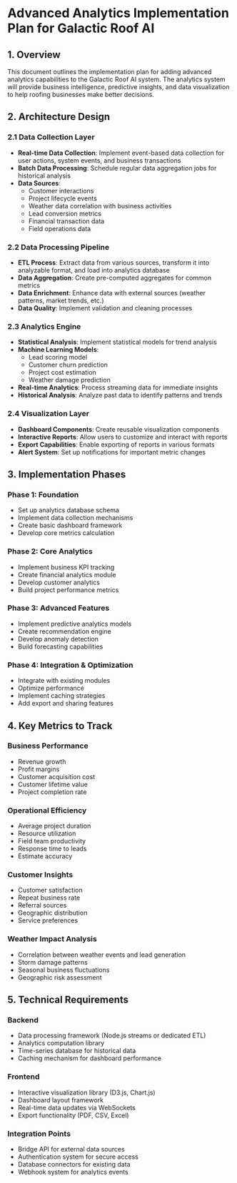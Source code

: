 # Advanced Analytics Implementation Plan for Galactic Roof AI

## 1. Overview
This document outlines the implementation plan for adding advanced analytics capabilities to the Galactic Roof AI system. The analytics system will provide business intelligence, predictive insights, and data visualization to help roofing businesses make better decisions.

## 2. Architecture Design

### 2.1 Data Collection Layer
- **Real-time Data Collection**: Implement event-based data collection for user actions, system events, and business transactions
- **Batch Data Processing**: Schedule regular data aggregation jobs for historical analysis
- **Data Sources**:
  - Customer interactions
  - Project lifecycle events
  - Weather data correlation with business activities
  - Lead conversion metrics
  - Financial transaction data
  - Field operations data

### 2.2 Data Processing Pipeline
- **ETL Process**: Extract data from various sources, transform it into analyzable format, and load into analytics database
- **Data Aggregation**: Create pre-computed aggregates for common metrics
- **Data Enrichment**: Enhance data with external sources (weather patterns, market trends, etc.)
- **Data Quality**: Implement validation and cleaning processes

### 2.3 Analytics Engine
- **Statistical Analysis**: Implement statistical models for trend analysis
- **Machine Learning Models**: 
  - Lead scoring model
  - Customer churn prediction
  - Project cost estimation
  - Weather damage prediction
- **Real-time Analytics**: Process streaming data for immediate insights
- **Historical Analysis**: Analyze past data to identify patterns and trends

### 2.4 Visualization Layer
- **Dashboard Components**: Create reusable visualization components
- **Interactive Reports**: Allow users to customize and interact with reports
- **Export Capabilities**: Enable exporting of reports in various formats
- **Alert System**: Set up notifications for important metric changes

## 3. Implementation Phases

### Phase 1: Foundation
- Set up analytics database schema
- Implement data collection mechanisms
- Create basic dashboard framework
- Develop core metrics calculation

### Phase 2: Core Analytics
- Implement business KPI tracking
- Create financial analytics module
- Develop customer analytics
- Build project performance metrics

### Phase 3: Advanced Features
- Implement predictive analytics models
- Create recommendation engine
- Develop anomaly detection
- Build forecasting capabilities

### Phase 4: Integration & Optimization
- Integrate with existing modules
- Optimize performance
- Implement caching strategies
- Add export and sharing features

## 4. Key Metrics to Track

### Business Performance
- Revenue growth
- Profit margins
- Customer acquisition cost
- Customer lifetime value
- Project completion rate

### Operational Efficiency
- Average project duration
- Resource utilization
- Field team productivity
- Response time to leads
- Estimate accuracy

### Customer Insights
- Customer satisfaction
- Repeat business rate
- Referral sources
- Geographic distribution
- Service preferences

### Weather Impact Analysis
- Correlation between weather events and lead generation
- Storm damage patterns
- Seasonal business fluctuations
- Geographic risk assessment

## 5. Technical Requirements

### Backend
- Data processing framework (Node.js streams or dedicated ETL)
- Analytics computation library
- Time-series database for historical data
- Caching mechanism for dashboard performance

### Frontend
- Interactive visualization library (D3.js, Chart.js)
- Dashboard layout framework
- Real-time data updates via WebSockets
- Export functionality (PDF, CSV, Excel)

### Integration Points
- Bridge API for external data sources
- Authentication system for secure access
- Database connectors for existing data
- Webhook system for analytics events